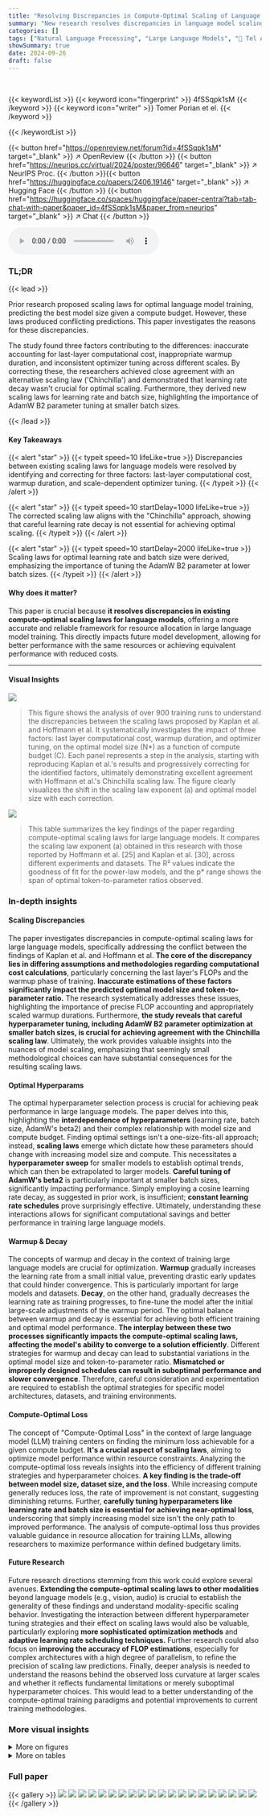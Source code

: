 ```yaml
---
title: "Resolving Discrepancies in Compute-Optimal Scaling of Language Models"
summary: "New research resolves discrepancies in language model scaling laws, revealing three key factors driving the differences and improving accuracy in predicting optimal model size based on compute budget."
categories: []
tags: ["Natural Language Processing", "Large Language Models", "🏢 Tel Aviv University",]
showSummary: true
date: 2024-09-26
draft: false
---
```


<br>

{{< keywordList >}}
{{< keyword icon="fingerprint" >}} 4fSSqpk1sM {{< /keyword >}}
{{< keyword icon="writer" >}} Tomer Porian et el. {{< /keyword >}}
 
{{< /keywordList >}}

{{< button href="https://openreview.net/forum?id=4fSSqpk1sM" target="_blank" >}}
↗ OpenReview
{{< /button >}}
{{< button href="https://neurips.cc/virtual/2024/poster/96646" target="_blank" >}}
↗ NeurIPS Proc.
{{< /button >}}{{< button href="https://huggingface.co/papers/2406.19146" target="_blank" >}}
↗ Hugging Face
{{< /button >}}
{{< button href="https://huggingface.co/spaces/huggingface/paper-central?tab=tab-chat-with-paper&paper_id=4fSSqpk1sM&paper_from=neurips" target="_blank" >}}
↗ Chat
{{< /button >}}



<audio controls>
    <source src="https://ai-paper-reviewer.com/4fSSqpk1sM/podcast.wav" type="audio/wav">
    Your browser does not support the audio element.
</audio>


### TL;DR


{{< lead >}}

Prior research proposed scaling laws for optimal language model training, predicting the best model size given a compute budget. However, these laws produced conflicting predictions. This paper investigates the reasons for these discrepancies.

The study found three factors contributing to the differences: inaccurate accounting for last-layer computational cost, inappropriate warmup duration, and inconsistent optimizer tuning across different scales. By correcting these, the researchers achieved close agreement with an alternative scaling law ('Chinchilla') and demonstrated that learning rate decay wasn't crucial for optimal scaling. Furthermore, they derived new scaling laws for learning rate and batch size, highlighting the importance of AdamW B2 parameter tuning at smaller batch sizes.

{{< /lead >}}


#### Key Takeaways

{{< alert "star" >}}
{{< typeit speed=10 lifeLike=true >}} Discrepancies between existing scaling laws for language models were resolved by identifying and correcting for three factors: last-layer computational cost, warmup duration, and scale-dependent optimizer tuning. {{< /typeit >}}
{{< /alert >}}

{{< alert "star" >}}
{{< typeit speed=10 startDelay=1000 lifeLike=true >}} The corrected scaling law aligns with the "Chinchilla" approach, showing that careful learning rate decay is not essential for achieving optimal scaling. {{< /typeit >}}
{{< /alert >}}

{{< alert "star" >}}
{{< typeit speed=10 startDelay=2000 lifeLike=true >}} Scaling laws for optimal learning rate and batch size were derived, emphasizing the importance of tuning the AdamW B2 parameter at lower batch sizes. {{< /typeit >}}
{{< /alert >}}

#### Why does it matter?
This paper is crucial because **it resolves discrepancies in existing compute-optimal scaling laws for language models**, offering a more accurate and reliable framework for resource allocation in large language model training.  This directly impacts future model development, allowing for better performance with the same resources or achieving equivalent performance with reduced costs.

------
#### Visual Insights



![](https://ai-paper-reviewer.com/4fSSqpk1sM/figures_1_1.jpg)

> This figure shows the analysis of over 900 training runs to understand the discrepancies between the scaling laws proposed by Kaplan et al. and Hoffmann et al.  It systematically investigates the impact of three factors: last layer computational cost, warmup duration, and optimizer tuning, on the optimal model size (N*) as a function of compute budget (C). Each panel represents a step in the analysis, starting with reproducing Kaplan et al.'s results and progressively correcting for the identified factors, ultimately demonstrating excellent agreement with Hoffmann et al.'s Chinchilla scaling law. The figure clearly visualizes the shift in the scaling law exponent (a) and optimal model size with each correction.





![](https://ai-paper-reviewer.com/4fSSqpk1sM/tables_4_1.jpg)

> This table summarizes the key findings of the paper regarding compute-optimal scaling laws for large language models.  It compares the scaling law exponent (a) obtained in this research with those reported by Hoffmann et al. [25] and Kaplan et al. [30], across different experiments and datasets.  The R² values indicate the goodness of fit for the power-law models, and the p* range shows the span of optimal token-to-parameter ratios observed.





### In-depth insights


#### Scaling Discrepancies
The paper investigates discrepancies in compute-optimal scaling laws for large language models, specifically addressing the conflict between the findings of Kaplan et al. and Hoffmann et al.  **The core of the discrepancy lies in differing assumptions and methodologies regarding computational cost calculations**, particularly concerning the last layer's FLOPs and the warmup phase of training.  **Inaccurate estimations of these factors significantly impact the predicted optimal model size and token-to-parameter ratio.** The research systematically addresses these issues, highlighting the importance of precise FLOP accounting and appropriately scaled warmup durations.  Furthermore, **the study reveals that careful hyperparameter tuning, including AdamW B2 parameter optimization at smaller batch sizes, is crucial for achieving agreement with the Chinchilla scaling law**.  Ultimately, the work provides valuable insights into the nuances of model scaling, emphasizing that seemingly small methodological choices can have substantial consequences for the resulting scaling laws.

#### Optimal Hyperparams
The optimal hyperparameter selection process is crucial for achieving peak performance in large language models.  The paper delves into this, highlighting the **interdependence of hyperparameters** (learning rate, batch size, AdamW's beta2) and their complex relationship with model size and compute budget.  Finding optimal settings isn't a one-size-fits-all approach; instead, **scaling laws** emerge which dictate how these parameters should change with increasing model size and compute.  This necessitates a **hyperparameter sweep** for smaller models to establish optimal trends, which can then be extrapolated to larger models.  **Careful tuning of AdamW's beta2** is particularly important at smaller batch sizes, significantly impacting performance.  Simply employing a cosine learning rate decay, as suggested in prior work, is insufficient; **constant learning rate schedules** prove surprisingly effective.  Ultimately, understanding these interactions allows for significant computational savings and better performance in training large language models.

#### Warmup & Decay
The concepts of warmup and decay in the context of training large language models are crucial for optimization.  **Warmup** gradually increases the learning rate from a small initial value, preventing drastic early updates that could hinder convergence.  This is particularly important for large models and datasets.  **Decay**, on the other hand, gradually decreases the learning rate as training progresses, to fine-tune the model after the initial large-scale adjustments of the warmup period.  The optimal balance between warmup and decay is essential for achieving both efficient training and optimal model performance.  **The interplay between these two processes significantly impacts the compute-optimal scaling laws, affecting the model's ability to converge to a solution efficiently**. Different strategies for warmup and decay can lead to substantial variations in the optimal model size and token-to-parameter ratio.  **Mismatched or improperly designed schedules can result in suboptimal performance and slower convergence**.  Therefore, careful consideration and experimentation are required to establish the optimal strategies for specific model architectures, datasets, and training environments.

#### Compute-Optimal Loss
The concept of "Compute-Optimal Loss" in the context of large language model (LLM) training centers on finding the minimum loss achievable for a given compute budget.  **It's a crucial aspect of scaling laws**, aiming to optimize model performance within resource constraints. Analyzing the compute-optimal loss reveals insights into the efficiency of different training strategies and hyperparameter choices.  **A key finding is the trade-off between model size, dataset size, and the loss**. While increasing compute generally reduces loss, the rate of improvement is not constant, suggesting diminishing returns. Further, **carefully tuning hyperparameters like learning rate and batch size is essential for achieving near-optimal loss**, underscoring that simply increasing model size isn't the only path to improved performance. The analysis of compute-optimal loss thus provides valuable guidance in resource allocation for training LLMs, allowing researchers to maximize performance within defined budgetary limits.

#### Future Research
Future research directions stemming from this work could explore several avenues. **Extending the compute-optimal scaling laws to other modalities** beyond language models (e.g., vision, audio) is crucial to establish the generality of these findings and understand modality-specific scaling behavior.  Investigating the interaction between different hyperparameter tuning strategies and their effect on scaling laws would also be valuable, particularly exploring **more sophisticated optimization methods** and **adaptive learning rate scheduling techniques.**  Further research could also focus on **improving the accuracy of FLOP estimations**, especially for complex architectures with a high degree of parallelism, to refine the precision of scaling law predictions.  Finally, deeper analysis is needed to understand the reasons behind the observed loss curvature at larger scales and whether it reflects fundamental limitations or merely suboptimal hyperparameter choices.  This would lead to a better understanding of the compute-optimal training paradigms and potential improvements to current training methodologies.


### More visual insights

<details>
<summary>More on figures
</summary>


![](https://ai-paper-reviewer.com/4fSSqpk1sM/figures_5_1.jpg)

> This figure displays a series of graphs illustrating how the authors of the paper investigated the discrepancies between two competing scaling laws for language models, those of Kaplan et al. and Hoffmann et al.  Each panel shows the optimal model size (N*) plotted against compute budget (C), along with power law fits.  The panels systematically show the effects of correcting different aspects of the training procedure, such as accounting for last layer computational cost, adjusting warmup duration, and considering scale-dependent optimizer tuning. The final panel demonstrates that, by addressing these factors, the authors obtain agreement with the Hoffmann et al. ('Chinchilla') scaling law, thereby explaining the previously observed discrepancy.


![](https://ai-paper-reviewer.com/4fSSqpk1sM/figures_6_1.jpg)

> This figure presents a series of plots illustrating how different factors contribute to the discrepancy between the scaling laws proposed by Kaplan et al. and Hoffmann et al. for optimal language model scaling. Each subplot shows the optimal model size (N*) plotted against the compute budget (C), with power-law fits and confidence intervals. The subplots progressively correct three factors: last-layer computational cost, warmup duration, and scale-dependent optimizer tuning.  The figure demonstrates that after correcting these three factors, the results align well with Hoffmann et al.'s Chinchilla scaling law.


![](https://ai-paper-reviewer.com/4fSSqpk1sM/figures_7_1.jpg)

> This figure shows a series of plots that analyze the factors contributing to the discrepancy between the scaling laws proposed by Kaplan et al. and Hoffmann et al. for optimal language model scaling.  Each subplot represents a step in the analysis, starting with a reproduction of Kaplan et al.'s results and progressively correcting for identified factors such as last layer computational cost, warmup duration, and optimizer tuning.  The plots illustrate the optimal model size (N*) as a function of compute budget (C), showing how the corrected model aligns more closely with Hoffmann et al.'s findings.


![](https://ai-paper-reviewer.com/4fSSqpk1sM/figures_7_2.jpg)

> This figure presents a series of plots visualizing the impact of various factors on the compute-optimal scaling of language models.  It compares the scaling laws proposed by Kaplan et al. and Hoffmann et al., highlighting the discrepancies. Each subplot systematically isolates a contributing factor (e.g., last layer computational cost, warmup duration, optimizer tuning) by modifying the experimental setup and retraining models.  The plots track the optimal model size (N*) against the compute budget (C), showcasing how each correction brings the experimental results closer to alignment with the Chinchilla scaling law.


![](https://ai-paper-reviewer.com/4fSSqpk1sM/figures_15_1.jpg)

> This figure shows the results of over 900 training runs to identify factors contributing to the discrepancy between the scaling laws proposed by Kaplan et al. and Hoffmann et al.  Each subplot represents a step in the analysis, progressively correcting for factors like last layer computational cost, warmup duration, and optimizer tuning.  The plots show optimal model size (N*) against compute budget (C) with power law fits.  The final subplot shows excellent agreement with Hoffmann et al.'s Chinchilla scaling law after the corrections have been applied.


![](https://ai-paper-reviewer.com/4fSSqpk1sM/figures_18_1.jpg)

> This figure presents a series of plots illustrating the effects of several factors on the compute-optimal scaling of language models, comparing the findings of Kaplan et al. and Hoffmann et al.  It demonstrates how correcting for last layer computational cost, warmup duration, and optimizer tuning leads to a much closer agreement between the two scaling laws. The figure visually shows how adjusting for these three factors gradually shifts the observed scaling law from that of Kaplan et al. towards the Chinchilla scaling law proposed by Hoffmann et al.


![](https://ai-paper-reviewer.com/4fSSqpk1sM/figures_18_2.jpg)

> This figure presents a series of plots showing how the compute-optimal model size (N*) changes with compute budget (C) across different experimental settings.  Each panel represents a different stage of refinement in the experimental setup:  (a) Reproduces the original Kaplan et al. scaling law; (b) accounts for the computational cost of the last layer; (c) corrects the warmup duration; (d) uses a cosine learning rate decay without further tuning; (e) performs scale-dependent optimizer tuning, revealing a close match to the Chinchilla scaling law. The plots highlight how several factors, not initially accounted for, contribute to the discrepancy between the earlier Kaplan et al. and the later Chinchilla scaling laws.


![](https://ai-paper-reviewer.com/4fSSqpk1sM/figures_19_1.jpg)

> This figure shows a series of plots that analyze the discrepancies between the scaling laws proposed by Kaplan et al. and Hoffmann et al. for optimal language model size as a function of compute budget.  By systematically reproducing Kaplan's experiment and isolating specific factors (last layer computational cost, warmup duration, and optimizer tuning), the authors demonstrate how these factors contribute to the discrepancies.  The plots visualize how correcting for these factors leads to a much closer agreement with Hoffmann et al.'s Chinchilla scaling law, ultimately disproving a hypothesis about learning rate decay put forth in the original Chinchilla paper.


![](https://ai-paper-reviewer.com/4fSSqpk1sM/figures_20_1.jpg)

> This figure presents a series of plots illustrating the effects of various factors on the compute-optimal scaling of language models. The plots compare the scaling laws of Kaplan et al. and Hoffmann et al., highlighting the discrepancies and showing how those discrepancies can be resolved by addressing factors such as last layer computational cost, warmup duration, and optimizer tuning.  Each plot shows the optimal model size (N*) as a function of compute budget (C), fitted to a power law of the form N*(C)∝C^a.  The figure systematically corrects for each factor, revealing how the scaling law changes until it closely matches the Chinchilla scaling law.


![](https://ai-paper-reviewer.com/4fSSqpk1sM/figures_20_2.jpg)

> This figure presents a series of graphs, each illustrating how modifications to the training process affect the optimal model size (N*) as a function of computational budget (C).  It demonstrates how three key factors—last layer computational cost, warmup duration, and optimizer tuning—contribute to discrepancies between the scaling laws proposed by Kaplan et al. and Hoffmann et al. By systematically adjusting these factors, the authors demonstrate a pathway towards reconciliation of the two differing scaling laws.


![](https://ai-paper-reviewer.com/4fSSqpk1sM/figures_21_1.jpg)

> This figure presents a series of plots that investigate the discrepancies between the scaling laws proposed by Kaplan et al. and Hoffmann et al. for optimal language model training.  The plots track the optimal model size (N*) against the compute budget (C) across various experimental setups. Each panel represents a different modification to the training process (e.g., accounting for last layer FLOPs, correcting warmup duration, or optimizer tuning). The goal is to isolate the factors that contribute to the differing predictions of the two scaling laws, ultimately demonstrating a close agreement with the Hoffmann et al. law after accounting for these factors.


![](https://ai-paper-reviewer.com/4fSSqpk1sM/figures_22_1.jpg)

> This figure presents a series of plots that investigate the discrepancies between the scaling laws proposed by Kaplan et al. and Hoffmann et al. for optimal language model training.  Each subplot shows how the optimal model size (N*) changes with compute budget (C), with and without various corrections applied to address factors such as last layer computational cost, warmup duration, and optimizer tuning. By systematically correcting these factors, the figure demonstrates how the initially divergent scaling laws converge to a strong agreement, ultimately validating the findings of Hoffmann et al.  The plots also provide 95% confidence intervals for the power-law exponent, offering a measure of uncertainty in the estimations.


![](https://ai-paper-reviewer.com/4fSSqpk1sM/figures_24_1.jpg)

> This figure analyzes over 900 training runs to identify factors contributing to discrepancies between the scaling laws proposed by Kaplan et al. and Hoffmann et al.  Each panel displays the optimal model size (N*) plotted against compute budget (C), along with power law fits.  The figure demonstrates how various adjustments—including accounting for last layer FLOPs, correcting warmup, and optimizer tuning— progressively shift the Kaplan et al. scaling law towards agreement with the Hoffmann et al. (Chinchilla) scaling law.


![](https://ai-paper-reviewer.com/4fSSqpk1sM/figures_24_2.jpg)

> This figure shows the results of an experiment to find the compute-optimal scaling law for large language models.  It compares the scaling laws proposed by Kaplan et al. and Hoffmann et al., and systematically investigates three factors causing their discrepancy: the last layer's computational cost, warmup duration, and scale-dependent optimizer tuning.  Each subfigure displays how correcting each factor brings the results closer to agreement with Hoffmann et al.'s law. The experiment involved over 900 training runs. 


![](https://ai-paper-reviewer.com/4fSSqpk1sM/figures_25_1.jpg)

> This figure shows a series of plots that analyze the factors contributing to the discrepancy between the scaling laws proposed by Kaplan et al. and Hoffmann et al. for optimal language model scaling.  Each sub-plot represents a stage in the analysis, starting with a reproduction of Kaplan et al.'s results and progressively correcting for factors like last layer computational cost, warmup duration, and optimizer tuning. The final plot demonstrates excellent agreement with Hoffmann et al.'s Chinchilla scaling law.  The plots illustrate how optimal model size (N*) changes as a function of compute budget (C), along with power law fits and confidence intervals to quantify the relationship.


![](https://ai-paper-reviewer.com/4fSSqpk1sM/figures_27_1.jpg)

> This figure shows the results of an experiment designed to investigate the discrepancies between the scaling laws of Kaplan et al. and Hoffmann et al. for optimal language model training.  The experiment systematically varies three factors (last layer computational cost, warmup duration, and optimizer tuning) to understand their impact on the optimal model size (N*) as a function of compute budget (C).  Each panel shows the results for a specific set of conditions, highlighting the progression of the relationship between N* and C as the factors are corrected.  The final panel (e) shows good agreement with Hoffmann et al.'s Chinchilla scaling law, indicating the factors identified are key contributors to the discrepancy.


![](https://ai-paper-reviewer.com/4fSSqpk1sM/figures_27_2.jpg)

> This figure presents a series of plots showing how the optimal model size (N*) scales with compute budget (C) under different experimental conditions.  Starting with a reproduction of Kaplan et al.'s scaling law, the figure progressively refines the experiment to isolate and correct for factors contributing to the discrepancy between Kaplan et al.'s and Hoffmann et al.'s (Chinchilla) scaling laws.  These factors include the computational cost of the last layer, warmup duration, and optimizer tuning.  Each panel shows the observed data, a power-law fit, and the scaling laws from Kaplan et al. and Hoffmann et al. for comparison, highlighting the convergence towards agreement with Hoffmann et al.'s findings as the experimental conditions are refined.


![](https://ai-paper-reviewer.com/4fSSqpk1sM/figures_28_1.jpg)

> This figure shows the results of an experiment analyzing over 900 training runs to understand the discrepancies between the scaling laws proposed by Kaplan et al. and Hoffmann et al.  Each panel displays the optimal model size (N*) plotted against the compute budget (C), along with power law fits to the data.  By systematically adjusting different factors (last layer computational cost, warmup duration, and optimizer tuning), the authors demonstrate how the initial discrepancy between the two scaling laws can be resolved, ultimately showing strong agreement with Hoffmann et al.'s findings.


![](https://ai-paper-reviewer.com/4fSSqpk1sM/figures_28_2.jpg)

> This figure displays a series of graphs that analyze the factors contributing to discrepancies between two influential scaling laws for language models (Kaplan et al. and Hoffmann et al.).  It systematically reproduces Kaplan et al.'s findings and then isolates three key factors – last layer computational cost, warmup duration, and scale-dependent optimizer tuning – which explain the difference. By correcting these factors, the authors demonstrate excellent agreement with the Chinchilla scaling law.  Each panel shows the optimal model size (N*) plotted against the compute budget (C), fitted with power laws, demonstrating how the corrections bring the two scaling laws into alignment.


</details>




<details>
<summary>More on tables
</summary>


![](https://ai-paper-reviewer.com/4fSSqpk1sM/tables_16_1.jpg)
> This table shows the model architectures used in the experiments, along with different ways to count the number of parameters in each model.  N represents the number of parameters in all the linear layers (excluding embeddings, but including the head). Nexact counts all trainable parameters. Neff accounts for the computational cost of attention operations. Finally, NKaplan excludes parameters from the model's head, as was done in the work by Kaplan et al. Appendix B provides a more detailed explanation of these variations and their implications.

![](https://ai-paper-reviewer.com/4fSSqpk1sM/tables_17_1.jpg)
> This table shows the different ways to calculate the number of parameters of the language models used in the experiments.  It compares four different metrics for parameter count:  * **N:** The number of parameters in all linear layers (excluding embeddings but including the final linear layer). This is the primary definition used in the paper for the model size. * **Nexact:** The exact number of trainable parameters in the model. * **Neff:**  An effective model size that also accounts for the computational cost of attention operations.  * **NKaplan:** The parameter count that does not include the parameters in the model's head (final linear layer). This method is used by Kaplan et al. [30]  The table lists these counts for several model architectures that vary in depth and width. It provides the percentage differences between N and Nexact, N and Neff to demonstrate the magnitude of variations among the different parameter counting methods. More details on the different model size definitions and their implications are discussed in Appendix B.

![](https://ai-paper-reviewer.com/4fSSqpk1sM/tables_17_2.jpg)
> This table presents the model architectures used in the experiments, along with various measures of model size.  The column 'N' represents the primary model size definition used in the paper, based on the number of parameters in the linear layers (excluding embeddings but including the head). 'Nexact' gives the precise count of trainable parameters, 'Neff' includes the computational cost of attention operations, and 'NKaplan' excludes the parameters in the final (head) layer. Appendix B provides further details on these different definitions of model size and their implications for the results.

![](https://ai-paper-reviewer.com/4fSSqpk1sM/tables_23_1.jpg)
> This table shows the different ways to count the number of parameters of the model and their effect on the final results.  It compares four different metrics for measuring model size: N (the method used in the main paper), Nexact (the exact number of trainable parameters), Neff (the effective model size that accounts for both linear and attention layers), and NKaplan (the model size used by Kaplan et al. [30], that excludes embedding parameters and the model's head). The table also shows the percentage difference between N and Nexact, N and Neff, and N and NKaplan.  Appendix B provides a more detailed explanation of these metrics and their impact on the FLOP computation.

![](https://ai-paper-reviewer.com/4fSSqpk1sM/tables_23_2.jpg)
> This table presents the different model architectures used in the experiments, along with various ways to calculate the number of parameters.  N is the primary measure of model size used in the paper, excluding embedding layers, but including the final output layer (the head).  Nexact includes all trainable parameters. Neff accounts for the computational cost of the attention mechanism. NKaplan excludes parameters in the head. The table shows how these values vary across different model sizes and depths and also indicates the relative percentage difference between N and these alternative metrics.

![](https://ai-paper-reviewer.com/4fSSqpk1sM/tables_26_1.jpg)
> This table presents a comparison of different ways to measure the size of language models.  It lists model architectures with varying depths and widths, and shows the number of parameters using three different methods:  N (the authors' definition of model size), Nexact (the exact number of trainable parameters), and NKaplan (which excludes parameters in the final layer). The table highlights the differences between these methods and explains their implications for computing the model's computational cost. Appendix B provides further details on how these different methods of measuring model size are defined and why the authors chose their preferred definition (N).

</details>




### Full paper

{{< gallery >}}
<img src="https://ai-paper-reviewer.com/4fSSqpk1sM/1.png" class="grid-w50 md:grid-w33 xl:grid-w25" />
<img src="https://ai-paper-reviewer.com/4fSSqpk1sM/2.png" class="grid-w50 md:grid-w33 xl:grid-w25" />
<img src="https://ai-paper-reviewer.com/4fSSqpk1sM/3.png" class="grid-w50 md:grid-w33 xl:grid-w25" />
<img src="https://ai-paper-reviewer.com/4fSSqpk1sM/4.png" class="grid-w50 md:grid-w33 xl:grid-w25" />
<img src="https://ai-paper-reviewer.com/4fSSqpk1sM/5.png" class="grid-w50 md:grid-w33 xl:grid-w25" />
<img src="https://ai-paper-reviewer.com/4fSSqpk1sM/6.png" class="grid-w50 md:grid-w33 xl:grid-w25" />
<img src="https://ai-paper-reviewer.com/4fSSqpk1sM/7.png" class="grid-w50 md:grid-w33 xl:grid-w25" />
<img src="https://ai-paper-reviewer.com/4fSSqpk1sM/8.png" class="grid-w50 md:grid-w33 xl:grid-w25" />
<img src="https://ai-paper-reviewer.com/4fSSqpk1sM/9.png" class="grid-w50 md:grid-w33 xl:grid-w25" />
<img src="https://ai-paper-reviewer.com/4fSSqpk1sM/10.png" class="grid-w50 md:grid-w33 xl:grid-w25" />
<img src="https://ai-paper-reviewer.com/4fSSqpk1sM/11.png" class="grid-w50 md:grid-w33 xl:grid-w25" />
<img src="https://ai-paper-reviewer.com/4fSSqpk1sM/12.png" class="grid-w50 md:grid-w33 xl:grid-w25" />
<img src="https://ai-paper-reviewer.com/4fSSqpk1sM/13.png" class="grid-w50 md:grid-w33 xl:grid-w25" />
<img src="https://ai-paper-reviewer.com/4fSSqpk1sM/14.png" class="grid-w50 md:grid-w33 xl:grid-w25" />
<img src="https://ai-paper-reviewer.com/4fSSqpk1sM/15.png" class="grid-w50 md:grid-w33 xl:grid-w25" />
<img src="https://ai-paper-reviewer.com/4fSSqpk1sM/16.png" class="grid-w50 md:grid-w33 xl:grid-w25" />
<img src="https://ai-paper-reviewer.com/4fSSqpk1sM/17.png" class="grid-w50 md:grid-w33 xl:grid-w25" />
<img src="https://ai-paper-reviewer.com/4fSSqpk1sM/18.png" class="grid-w50 md:grid-w33 xl:grid-w25" />
<img src="https://ai-paper-reviewer.com/4fSSqpk1sM/19.png" class="grid-w50 md:grid-w33 xl:grid-w25" />
<img src="https://ai-paper-reviewer.com/4fSSqpk1sM/20.png" class="grid-w50 md:grid-w33 xl:grid-w25" />
{{< /gallery >}}